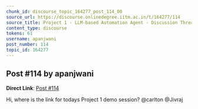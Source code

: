 ```yaml
---
chunk_id: discourse_topic_164277_post_114_00
source_url: https://discourse.onlinedegree.iitm.ac.in/t/164277/114
source_title: Project 1 - LLM-based Automation Agent - Discussion Thread [TDS Jan 2025]
content_type: discourse
tokens: 61
username: apanjwani
post_number: 114
topic_id: 164277
---
```


## Post #114 by apanjwani

**Direct Link**: [Post #114](https://discourse.onlinedegree.iitm.ac.in/t/164277/114)

Hi, where is the link for todays Project 1 demo session? @carlton @Jivraj
